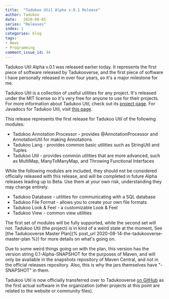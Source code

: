 ```yaml
---
title:  "Tadukoo Util Alpha v.0.1 Release"
author: Tadukoo
date:   2020-09-05 
series: "Releases"
index: 1
categories: blog
tags: 
- News
- Programming
comment_issue_id: 44
---
```

Tadukoo Util Alpha v.0.1 was released earlier today. It represents the first piece of software released by Tadukooverse, and the first piece of software I have personally released in 
over four years, so it's a major milestone for me.

Tadukoo Util is a collection of useful utilities for any project. It's released under the MIT license so it's very free for anyone to use for their projects. For more information about 
Tadukoo Util, check out its [project page](/projects/TadukooUtil.html). For Javadocs for Tadukoo Util, visit [this page](/docs/TadukooUtil/current/index.html).

This release represents the first release for Tadukoo Util of the following modules:
- Tadukoo Annotation Processor - provides @AnnotationProcessor and AnnotationUtil for making Annotations
- Tadukoo Lang - provides common basic utilities such as StringUtil and Tuples
- Tadukoo Util - provides common utilities that are more advanced, such as MultiMap, ManyToManyMap, and Throwing Functional Interfaces

While the following modules are included, they should not be considered officially released with this release, and will be completed in future Alpha releases leading up to Beta. Use 
them at your own risk, understanding they may change entirely.
- Tadukoo Database - utilities for communicating with a SQL database
- Tadukoo File Format - allows you to create your own file formats
- Tadukoo Look & Feel - a customizable Look & Feel
- Tadukoo View - common view utilities

The first set of modules will be fully supported, while the second set will not. Tadukoo Util (the project) is in kind of a weird state at the moment, See 
[the Tadukooverse Master Plan](% post_url 2020-08-14-the-tadukooverse-master-plan %}) for more details on what's going on.

Due to some weird things going on with the plan, this version has the version string 0.1-Alpha-SNAPSHOT for the purposes of Maven, and will only be available in the snapshots repository 
of Maven Central, and not in the official releases repository. Also, this is why the jars themselves have "-SNAPSHOT" in them.

Tadukoo Util is now officially transferred over to Tadukooverse [on GitHub](https://github.com/Tadukooverse/TadukooUtil) as the first actual software in the organization (other projects 
at this point are related to the website or community files).
